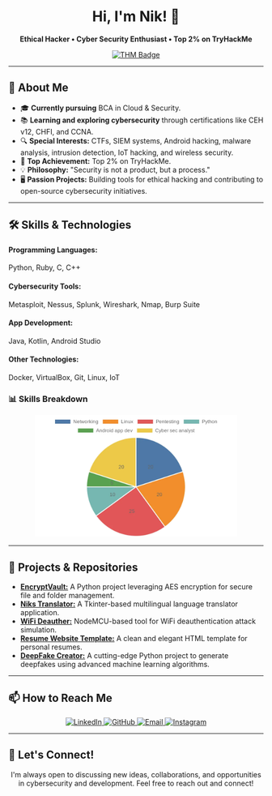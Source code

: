 <!-- GitHub Profile README -->
<div align="center">
  <h1>Hi, I'm Nik! 👋</h1>
  <p><strong>Ethical Hacker • Cyber Security Enthusiast • Top 2% on TryHackMe</strong></p>
</div>

<div align="center">
  <a href="https://tryhackme.com/p/sshnik" target="_blank">
     <img src="https://tryhackme-badges.s3.amazonaws.com/sshnik.png" alt="THM Badge" />
  </a>
</div>

---

## 🚀 About Me
<ul>
  <li>🎓 <strong>Currently pursuing</strong> BCA in Cloud & Security.</li>
  <li>📚 <strong>Learning and exploring cybersecurity</strong> through certifications like CEH v12, CHFI, and CCNA.</li>
  <li>🔍 <strong>Special Interests:</strong> CTFs, SIEM systems, Android hacking, malware analysis, intrusion detection, IoT hacking, and wireless security.</li>
  <li>🌟 <strong>Top Achievement:</strong> Top 2% on TryHackMe.</li>
  <li>💡 <strong>Philosophy:</strong> "Security is not a product, but a process."</li>
  <li>🖥️ <strong>Passion Projects:</strong> Building tools for ethical hacking and contributing to open-source cybersecurity initiatives.</li>
</ul>

---

## 🛠️ Skills & Technologies
<div>
  <h4>Programming Languages:</h4> Python, Ruby, C, C++
</div>
<div>
  <h4>Cybersecurity Tools:</h4> Metasploit, Nessus, Splunk, Wireshark, Nmap, Burp Suite
</div>
<div>
  <h4>App Development:</h4> Java, Kotlin, Android Studio
</div>
<div>
  <h4>Other Technologies:</h4> Docker, VirtualBox, Git, Linux, IoT
</div>

### 📊 Skills Breakdown
<div align="center">
  <img src="chart.webp" alt="Skills Breakdown Pie Chart" width="400">
</div>

---

## 🔭 Projects & Repositories
<ul>
  <li><strong><a href="https://github.com/sftp-nik/EncryptVault">EncryptVault:</a></strong> A Python project leveraging AES encryption for secure file and folder management.</li>
  <li><strong><a href="https://github.com/sftp-nik/Niks-Translator">Niks Translator:</a></strong> A Tkinter-based multilingual language translator application.</li>
  <li><strong><a href="https://github.com/sftp-nik/WiFi-Deauther">WiFi Deauther:</a></strong> NodeMCU-based tool for WiFi deauthentication attack simulation.</li>
  <li><strong><a href="https://github.com/sftp-nik/Resume-Website-Template">Resume Website Template:</a></strong> A clean and elegant HTML template for personal resumes.</li>
  <li><strong><a href="https://github.com/sftp-nik/DeepFake-Creator">DeepFake Creator:</a></strong> A cutting-edge Python project to generate deepfakes using advanced machine learning algorithms.</li>
</ul>

---

## 📫 How to Reach Me
<div align="center">
  <a href="https://www.linkedin.com/in/thenikkulkarni/" target="_blank">
    <img src="https://img.shields.io/badge/LinkedIn-0077B5?style=for-the-badge&logo=linkedin&logoColor=white" alt="LinkedIn">
  </a>
  <a href="https://github.com/sftp-nik" target="_blank">
    <img src="https://img.shields.io/badge/GitHub-181717?style=for-the-badge&logo=github&logoColor=white" alt="GitHub">
  </a>
  <a href="mailto:ssh_nik@proton.me" target="_blank">
    <img src="https://img.shields.io/badge/Email-D14836?style=for-the-badge&logo=gmail&logoColor=white" alt="Email">
  </a>
  <a href="https://instagram.com/ssh_nik" target="_blank">
    <img src="https://img.shields.io/badge/Instagram-E4405F?style=for-the-badge&logo=instagram&logoColor=white" alt="Instagram">
  </a>
</div>

---

## 🌟 Let's Connect!
<div align="center">
  <p>I'm always open to discussing new ideas, collaborations, and opportunities in cybersecurity and development. Feel free to reach out and connect!</p>
</div>
